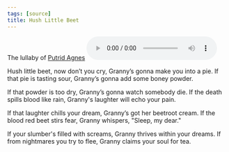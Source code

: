 ```yaml
---
tags: [source]
title: Hush Little Beet
---
```


The lullaby of [Putrid Agnes](<../../people/fey/putrid-agnes.md>)
<audio controls>
    <source src="/taelgarverse/assets/audio/hush-little-beet.mp3">
</audio>

Hush little beet, now don’t you cry,
Granny’s gonna make you into a pie.
If that pie is tasting sour,
Granny’s gonna add some boney powder.

If that powder is too dry,
Granny’s gonna watch somebody die.
If the death spills blood like rain,
Granny's laughter will echo your pain.

If that laughter chills your dream,
Granny’s got her beetroot cream.
If the blood red beet stirs fear,
Granny whispers, "Sleep, my dear."

If your slumber's filled with screams,
Granny thrives within your dreams.
If from nightmares you try to flee,
Granny claims your soul for tea.
